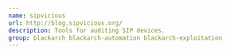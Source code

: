 ```yaml
---
name: sipvicious
url: http://blog.sipvicious.org/
description: Tools for auditing SIP devices.
group: blackarch blackarch-automation blackarch-exploitation
---
```

